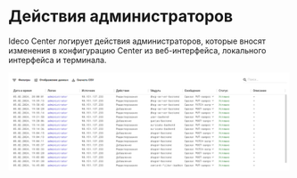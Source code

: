 # Действия администраторов

Ideco Center логирует действия администраторов, которые вносят изменения в конфигурацию Center из веб-интерфейса, локального интерфейса и терминала.

![](/.gitbook/assets/administrator-actions.png)